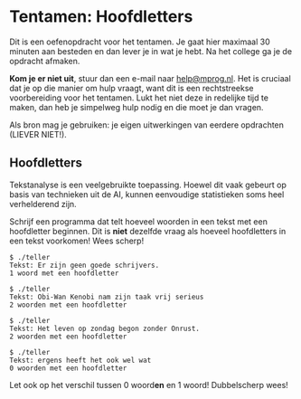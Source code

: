 # Tentamen: Hoofdletters

Dit is een oefenopdracht voor het tentamen. Je gaat hier maximaal 30 minuten aan besteden en dan lever je in wat je hebt. Na het college ga je de opdracht afmaken.

**Kom je er niet uit**, stuur dan een e-mail naar <help@mprog.nl>. Het is cruciaal dat je op die manier om hulp vraagt, want dit is een rechtstreekse voorbereiding voor het tentamen. Lukt het niet deze in redelijke tijd te maken, dan heb je simpelweg hulp nodig en die moet je dan vragen.

Als bron mag je gebruiken: je eigen uitwerkingen van eerdere opdrachten (LIEVER NIET!).


## Hoofdletters

Tekstanalyse is een veelgebruikte toepassing. Hoewel dit vaak gebeurt op basis van technieken uit de AI, kunnen eenvoudige statistieken soms heel verhelderend zijn.

Schrijf een programma dat telt hoeveel woorden in een tekst met een hoofdletter beginnen. Dit is **niet** dezelfde vraag als hoeveel hoofdletters in een tekst voorkomen! Wees scherp!

    $ ./teller
    Tekst: Er zijn geen goede schrijvers.
    1 woord met een hoofdletter

    $ ./teller
    Tekst: Obi-Wan Kenobi nam zijn taak vrij serieus
    2 woorden met een hoofdletter

    $ ./teller
    Tekst: Het leven op zondag begon zonder Onrust.
    2 woorden met een hoofdletter

    $ ./teller
    Tekst: ergens heeft het ook wel wat
    0 woorden met een hoofdletter

Let ook op het verschil tussen 0 woord**en** en 1 woord! Dubbelscherp wees!
